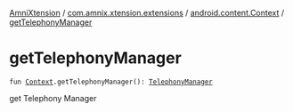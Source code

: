 [AmniXtension](../../index.md) / [com.amnix.xtension.extensions](../index.md) / [android.content.Context](index.md) / [getTelephonyManager](./get-telephony-manager.md)

# getTelephonyManager

`fun `[`Context`](https://developer.android.com/reference/android/content/Context.html)`.getTelephonyManager(): `[`TelephonyManager`](https://developer.android.com/reference/android/telephony/TelephonyManager.html)

get Telephony Manager

